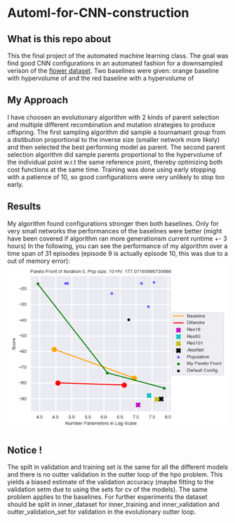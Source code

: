 # Automl-for-CNN-construction

## What is this repo about

This the final project of the automated machine learning class.
The goal was find good CNN configurations in an automated fashion for a downsampled verison of the [flower dataset](http://www.robots.ox.ac.uk/~vgg/data/flowers/17/index.html).
Two baselines were given: orange baseline with hypervolume of  and the red baseline with a hypervolume of 

## My Approach

I have choosen an evolutionary algorithm with 2 kinds of parent selection and multiple different recombination and mutation strategies to produce offspring.
The first sampling algorithm did sample a tournamant group from a distibution proportional to the inverse size (smaller network more likely) and 
then selected the best performing model as parent. The second parent selection algorithm did sample parents proportional to the hypervolume of the individual point w.r.t the same 
reference point, thereby optimizing both cost functions at the same time. Training was done using early stopping with a patience of 10, so good configurations were very unlikely to stop too early.

## Results

My algorithm found configurations stronger then both baselines. Only for very small networks the performances of the baselines were better (might have been covered if algorithm ran more generationsm current runtime +- 3 hours)
In the following, you can see the performance of my algorithm over a time span of 31 episodes (episode 9 is actually episode 10, this was due to a out of memory error):
 ![alt-text](https://github.com/BenBausch/Automl-for-CNN-construction/blob/master/src/pareto_fronts/pareto_fronts.gif)
 
 ## Notice !
 
 The spilt in validation and training set is the same for all the different models and there is no outter validation in the outter loop of the hpo problem. This yields a biased estimate of the validation accuracy (maybe fitting to the validation setm due to using the sets for cv of the models). The same problem applies to the baselines. For further experiments the dataset should be split in inner_dataset for inner_training and inner_validation and outter_validation_set for validation in the evolutionary outter loop.

